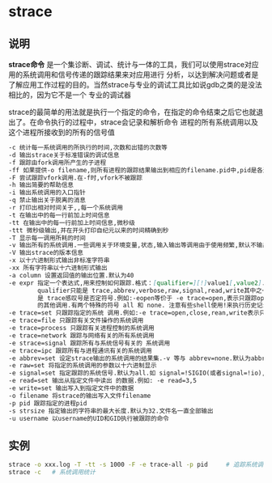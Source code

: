 # **strace**

## 说明

**strace命令** 是一个集诊断、调试、统计与一体的工具，我们可以使用strace对应用的系统调用和信号传递的跟踪结果来对应用进行
分析，以达到解决问题或者是了解应用工作过程的目的。当然strace与专业的调试工具比如说gdb之类的是没法相比的，因为它不是一个
专业的调试器

strace的最简单的用法就是执行一个指定的命令，在指定的命令结束之后它也就退出了。在命令执行的过程中，strace会记录和解析命令
进程的所有系统调用以及这个进程所接收到的所有的信号值

```markdown
-c 统计每一系统调用的所执行的时间,次数和出错的次数等
-d 输出strace关于标准错误的调试信息
-f 跟踪由fork调用所产生的子进程
-ff 如果提供-o filename,则所有进程的跟踪结果输出到相应的filename.pid中,pid是各进程的进程号
-F 尝试跟踪vfork调用.在-f时,vfork不被跟踪
-h 输出简要的帮助信息
-i 输出系统调用的入口指针
-q 禁止输出关于脱离的消息
-r 打印出相对时间关于,,每一个系统调用
-t 在输出中的每一行前加上时间信息
-tt 在输出中的每一行前加上时间信息,微秒级
-ttt 微秒级输出,并在开头打印自纪元以来的时间精确到秒
-T 显示每一调用所耗的时间
-v 输出所有的系统调用.一些调用关于环境变量,状态,输入输出等调用由于使用频繁,默认不输出
-V 输出strace的版本信息
-x 以十六进制形式输出非标准字符串
-xx 所有字符串以十六进制形式输出
-a column 设置返回值的输出位置.默认为40
-e expr 指定一个表达式,用来控制如何跟踪.格式：[qualifier=][!]value1[,value2]..
        qualifier只能是 trace,abbrev,verbose,raw,signal,read,write其中之一.value是用来限定的符号或数字.默认的 qualifier
        是 trace感叹号是否定符号.例如:-eopen等价于 -e trace=open,表示只跟踪open调用.而-etrace!=open 表示跟踪除了open以外
        的其他调用.有两个特殊的符号 all 和 none. 注意有些shell使用!来执行历史记录里的命令,所以要使用\\
-e trace=set 只跟踪指定的系统 调用.例如:-e trace=open,close,rean,write表示只跟踪这四个系统调用.默认的为set=all
-e trace=file 只跟踪有关文件操作的系统调用
-e trace=process 只跟踪有关进程控制的系统调用
-e trace=network 跟踪与网络有关的所有系统调用
-e strace=signal 跟踪所有与系统信号有关的 系统调用
-e trace=ipc 跟踪所有与进程通讯有关的系统调用
-e abbrev=set 设定strace输出的系统调用的结果集.-v 等与 abbrev=none.默认为abbrev=all
-e raw=set 将指定的系统调用的参数以十六进制显示
-e signal=set 指定跟踪的系统信号.默认为all.如 signal=!SIGIO(或者signal=!io),表示不跟踪SIGIO信号
-e read=set 输出从指定文件中读出 的数据.例如: -e read=3,5
-e write=set 输出写入到指定文件中的数据
-o filename 将strace的输出写入文件filename
-p pid 跟踪指定的进程pid
-s strsize 指定输出的字符串的最大长度.默认为32.文件名一直全部输出
-u username 以username的UID和GID执行被跟踪的命令
```

## 实例

```bash
strace -o xxx.log -T -tt -s 1000 -F -e trace-all -p pid     # 追踪系统调用
strace -c   # 系统调用统计
```
